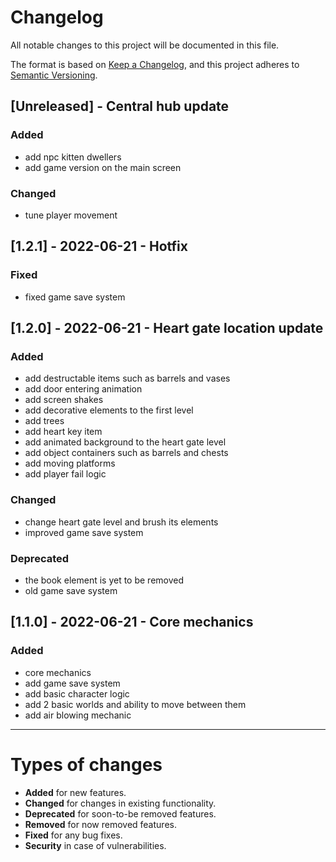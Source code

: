 # Changelog
All notable changes to this project will be documented in this file.

The format is based on [Keep a Changelog](https://keepachangelog.com/en/1.0.0/),
and this project adheres to [Semantic Versioning](https://semver.org/spec/v2.0.0.html).

## [Unreleased] - Central hub update
### Added
- add npc kitten dwellers
- add game version on the main screen

### Changed
- tune player movement

## [1.2.1] - 2022-06-21 - Hotfix
### Fixed
- fixed game save system 

## [1.2.0] - 2022-06-21 - Heart gate location update
### Added
- add destructable items such as barrels and vases
- add door entering animation
- add screen shakes
- add decorative elements to the first level
- add trees
- add heart key item
- add animated background to the heart gate level
- add object containers such as barrels and chests
- add moving platforms
- add player fail logic

### Changed
- change heart gate level and brush its elements
- improved game save system

### Deprecated
- the book element is yet to be removed
- old game save system

## [1.1.0] - 2022-06-21 - Core mechanics
### Added
- core mechanics
- add game save system
- add basic character logic
- add 2 basic worlds and ability to move between them
- add air blowing mechanic

---

# Types of changes

- **Added** for new features.
- **Changed** for changes in existing functionality.
- **Deprecated** for soon-to-be removed features.
- **Removed** for now removed features.
- **Fixed** for any bug fixes.
- **Security** in case of vulnerabilities.